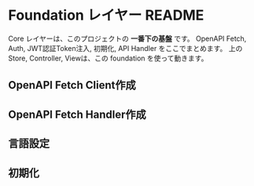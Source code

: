 # Foundation レイヤー README

Core レイヤーは、このプロジェクトの **一番下の基盤** です。 
OpenAPI Fetch, Auth, JWT認証Token注入, 初期化, API Handler をここでまとめます。 
上の Store, Controller, Viewは、この foundation を使って動きます。


## OpenAPI Fetch Client作成

## OpenAPI Fetch Handler作成

## 言語設定

## 初期化